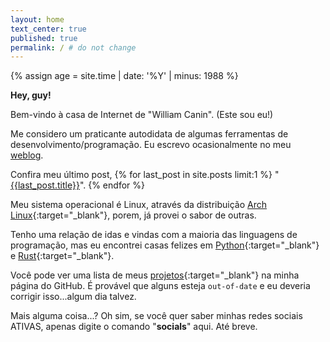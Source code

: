 ```yaml
---
layout: home
text_center: true
published: true
permalink: / # do not change
---
```


{% assign age = site.time | date: '%Y' | minus: 1988 %}

**Hey, guy!**

Bem-vindo à casa de Internet de "William Canin". (Este sou eu!)

Me considero um praticante autodidata de algumas ferramentas de desenvolvimento/programação. Eu escrevo ocasionalmente no meu [weblog]({{site.url}}{{site.baseurl}}/blog/).

Confira meu último post, {% for last_post in site.posts limit:1 %}
"<a href="{{site.url}}{{site.baseurl}}{{last_post.url}}">{{last_post.title}}</a>". {% endfor %}

Meu sistema operacional é Linux, através da distribuição [Arch Linux](https://github.com/williamcanin/my-archlinux/blob/main/README.md){:target="_blank"}, porem, já provei o sabor de outras.

Tenho uma relação de idas e vindas com a maioria das linguagens de programação, mas eu encontrei casas felizes em [Python](https://python.org/){:target="_blank"} e [Rust](https://www.rust-lang.org/){:target="_blank"}.

Você pode ver uma lista de meus [projetos](https://github.com/williamcanin){:target="_blank"} na minha página do GitHub. É provável que alguns esteja `out-of-date` e eu deveria corrigir isso...algum dia talvez.

Mais alguma coisa...? Oh sim, se você quer saber minhas redes sociais ATIVAS, apenas digite o comando "**socials**" aqui. Até breve.
